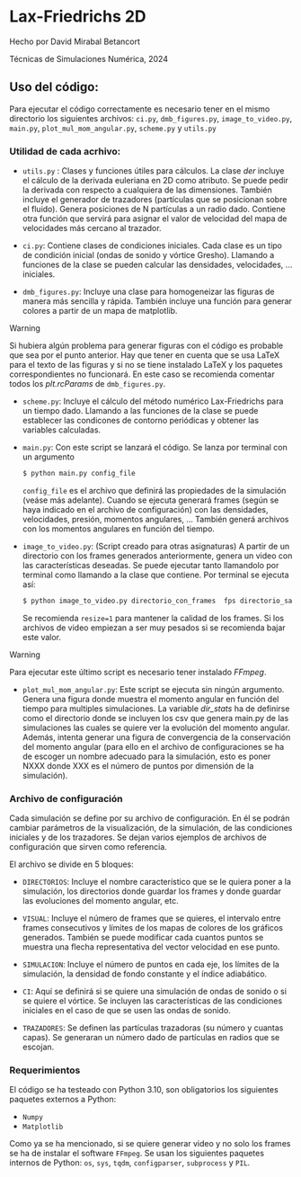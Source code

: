 # Lax-Friedrichs 2D

Hecho por David Mirabal Betancort

Técnicas de Simulaciones Numérica, 2024

## Uso del código:

Para ejecutar el código correctamente es necesario tener en el mismo directorio los siguientes archivos: `ci.py`, `dmb_figures.py`, `image_to_video.py`, `main.py`, `plot_mul_mom_angular.py`, `scheme.py` y `utils.py`

### Utilidad de cada acrhivo:

* `utils.py` : Clases y funciones útiles para cálculos. La clase *der* incluye el cálculo de la derivada euleriana en 2D como atributo. Se puede pedir la derivada con respecto a cualquiera de las dimensiones. También incluye el generador de trazadores (partículas que se posicionan sobre el fluido). Genera posiciones de N partículas a un radio dado. Contiene otra función que servirá para asignar el valor de velocidad del mapa de velocidades más cercano al trazador.

* `ci.py`: Contiene clases de condiciones iniciales. Cada clase es un tipo de condición inicial (ondas de sonido y vórtice Gresho). Llamando a funciones de la clase se pueden calcular las densidades, velocidades, ... iniciales.

* `dmb_figures.py`: Incluye una clase para homogeneizar las figuras de manera más sencilla y rápida. También incluye una función para generar colores a partir de un mapa de matplotlib.

> [!WARNING]
> Si hubiera algún problema para generar figuras con el código es probable que sea por el punto anterior. Hay que tener en cuenta que se usa LaTeX para el texto de las figuras y si no se tiene instalado LaTeX y los paquetes correspondientes no funcionará. En este caso se recomienda comentar todos los *plt.rcParams* de `dmb_figures.py`.

* `scheme.py`: Incluye el cálculo del método numérico Lax-Friedrichs para un tiempo dado. Llamando a las funciones de la clase se puede establecer las condicones de contorno periódicas y obtener las variables calculadas.

* `main.py`: Con este script se lanzará el código. Se lanza por terminal con un argumento 

    ```bash 
    $ python main.py config_file
    ```

    `config_file` es el archivo que definirá las propiedades de la simulación (veáse más adelante). Cuando se ejecuta generará frames (según se haya indicado en el archivo de configuración) con las densidades, velocidades, presión, momentos angulares, ... También generá archivos con los momentos angulares en función del tiempo.

* `image_to_video.py`: (Script creado para otras asignaturas) A partir de un directorio con los frames generados anteriormente, genera un video con las características deseadas. Se puede ejecutar tanto llamandolo por terminal como llamando a la clase que contiene. Por terminal se ejecuta así:     

    ```bash
    $ python image_to_video.py directorio_con_frames  fps directorio_salida titulo resize
    ```

    Se recomienda `resize=1` para mantener la calidad de los frames. Si los archivos de video empiezan a ser muy pesados si se recomienda bajar este valor. 

> [!WARNING]
>  Para ejecutar este último script es necesario tener instalado *FFmpeg*.

* `plot_mul_mom_angular.py`: Este script se ejecuta sin ningún argumento. Genera una figura donde muestra el momento angular en función del tiempo para multiples simulaciones. La variable *dir_stats* ha de definirse como el directorio donde se incluyen los csv que genera main.py de las simulaciones las cuales se quiere ver la evolución del momento angular. Además, intenta generar una figura de convergencia de la conservación del momento angular (para ello en el archivo de configuraciones se ha de escoger un nombre adecuado para la simulación, esto es poner NXXX donde XXX es el número de puntos por dimensión de la simulación).


### Archivo de configuración

Cada simulación se define por su archivo de configuración. En él se podrán cambiar parámetros de la visualización, de la simulación, de las condiciones iniciales y de los trazadores. Se dejan varios ejemplos de archivos de configuración que sirven como referencia. 

El archivo se divide en 5 bloques:

 * `DIRECTORIOS`: Incluye el nombre característico que se le quiera poner a la simulación, los directorios donde guardar los frames y donde guardar las evoluciones del momento angular, etc.

 * `VISUAL`: Incluye el número de frames que se quieres, el intervalo entre frames consecutivos y límites de los mapas de colores de los gráficos generados. También se puede modificar cada cuantos puntos se muestra una flecha representativa del vector velocidad en ese punto.

 * `SIMULACION`: Incluye el número de puntos en cada eje, los límites de la simulación, la densidad de fondo constante y el índice adiabático.

 * `CI`: Aquí se definirá si se quiere una simulación de ondas de sonido o si se quiere el vórtice. Se incluyen las características de las condiciones iniciales en el caso de que se usen las ondas de sonido.

 * `TRAZADORES`: Se definen las partículas trazadoras (su número y cuantas capas). Se generaran un número dado de partículas en radios que se escojan.


 ### Requerimientos
 
El código se ha testeado con Python 3.10, son obligatorios los siguientes paquetes externos a Python:

 * `Numpy`
 * `Matplotlib`

Como ya se ha mencionado, si se quiere generar video y no solo los frames se ha de instalar el software `FFmpeg`. Se usan los siguientes paquetes internos de Python: `os`, `sys`, `tqdm`, `configparser`, `subprocess` y `PIL`.

